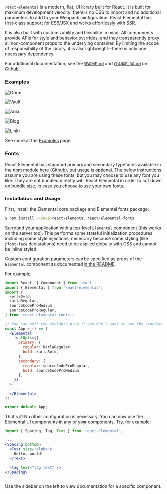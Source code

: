 `react-elemental` is a modern, flat, UI library built for React. It is built for maximum development velocity: there is no CSS to import and no additional parameters to add to your Webpack configuration. React Elemental has first-class support for ES6/JSX and works effortlessly with SSR.

It is also built with customizability and flexibility in mind. All components provide APIs for style and behavior overrides, and they transparently proxy all non-component props to the underlying container. By limiting the scope of responsibility of the library, it is also lightweight--there is only one necessary dependency.

For additional documentation, see the [`README.md`](https://github.com/LINKIWI/react-elemental/blob/master/README.md) and [`CHANGELOG.md`](https://github.com/LINKIWI/react-elemental/blob/master/CHANGELOG.md) on [Github](https://github.com/LINKIWI/react-elemental).

### Examples

![Orion](https://static.kevinlin.info/blog/react-elemental/orion.png)

![Vault](https://static.kevinlin.info/blog/react-elemental/vault.png)

![Ariia](https://static.kevinlin.info/blog/react-elemental/ariia.png)

![Blog](https://static.kevinlin.info/blog/react-elemental/blog.png)

![Linkr](https://static.kevinlin.info/blog/react-elemental/linkr.png)

See more at the [Examples](!local!/examples) page.

### Fonts

React Elemental has standard primary and secondary typefaces available in the [npm module here](https://www.npmjs.com/package/react-elemental-fonts) ([Github](https://github.com/LINKIWI/react-elemental-fonts)), but usage is optional. The below instructions assume you are using these fonts, but you may choose to use any font you like. They are not bundled directly with React Elemental in order to cut down on bundle size, in case you choose to use your own fonts.

### Installation and Usage

First, install the Elemental core package and Elemental fonts package:

```bash
$ npm install --save react-elemental react-elemental-fonts
```

Surround your application with a top-level `Elemental` component (this works on the server too). This performs some stateful initialization procedures including some style injections, necessary because some styling (like `@font-face` declarations) need to be applied globally with CSS and cannot be inline styled.

Custom configuration parameters can be specified as props of the `Elemental` component as documented [in the README](https://github.com/LINKIWI/react-elemental/blob/master/README.md).

For example,

```jsx
import React, { Component } from 'react';
import { Elemental } from 'react-elemental';
import {
  karlaBold,
  karlaRegular,
  sourceCodeProMedium,
  sourceCodeProRegular,
} from 'react-elemental-fonts';

// You can omit the fontOpts prop if you don't want to use the standard fonts.
const App = () => (
  <Elemental
    fontOpts={{
      primary: {
        regular: karlaRegular,
        bold: karlaBold,
      },
      secondary: {
        regular: sourceCodeProRegular,
        bold: sourceCodeProMedium,
      },
    }}
  >
    ...
  </Elemental>
);

export default App;
```

That's it! No other configuration is necessary. You can now use the Elemental UI components in any of your components. Try, for example:

```jsx
import { Spacing, Tag, Text } from 'react-elemental';

...
<Spacing bottom>
  <Text size="alpha">
    Hello, world!
  </Text>

  <Tag text="tag text" />
</Spacing>
...
```

Use the sidebar on the left to view documentation for a specific component.
